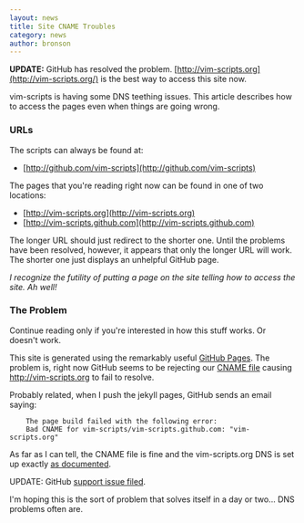 ```yaml
---
layout: news
title: Site CNAME Troubles
category: news
author: bronson
---
```


**UPDATE:** GitHub has resolved the problem.  [http://vim-scripts.org](http://vim-scripts.org/)
is the best way to access this site now.

vim-scripts is having some DNS teething issues.  This article
describes how to access the pages even when things are going
wrong.

### URLs

The scripts can always be found at:

 * [http://github.com/vim-scripts](http://github.com/vim-scripts)

The pages that you're reading right now
can be found in one of two locations:

 * [http://vim-scripts.org](http://vim-scripts.org)
 * [http://vim-scripts.github.com](http://vim-scripts.github.com)

The longer URL should just redirect to the shorter one.
Until the problems have been resolved, however, it appears
that only the longer URL will work.  The shorter one
just displays an unhelpful GitHub page.

*I recognize the futility of putting a page on the site
telling how to access the site.  Ah well!*

### The Problem

Continue reading only if you're interested in how this stuff works.  Or doesn't work.

This site is generated using the remarkably useful [GitHub Pages](http://pages.github.com/).
The problem is, right now GitHub seems to be rejecting our
[CNAME file](http://github.com/vim-scripts/vim-scripts.github.com/commit/c26905b9aec9b5d96c432bcf6a515c85753e94e6)
causing http://vim-scripts.org to fail to resolve.

Probably related, when I push the jekyll pages, GitHub sends an email saying:

        The page build failed with the following error:
        Bad CNAME for vim-scripts/vim-scripts.github.com: "vim-scripts.org"

As far as I can tell, the CNAME file is fine and the vim-scripts.org
DNS is set up exactly [as documented](http://pages.github.com/).

UPDATE: GitHub [support issue filed](http://support.github.com/discussions/site/2081-page-build-failed-bad-cname).

I'm hoping this is the sort of problem that
solves itself in a day or two...  DNS problems often are.

